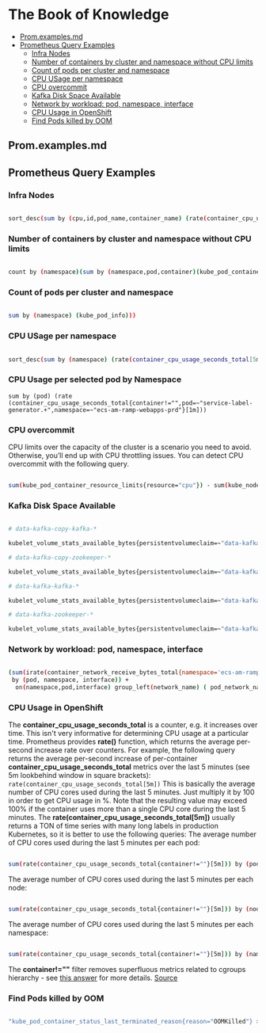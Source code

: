 # The Book of Knowledge

- [Prom.examples.md](#promexamplesmd)
- [Prometheus Query Examples](#prometheus-query-examples)
  - [Infra Nodes](#infra-nodes)
  - [Number of containers by cluster and namespace without CPU limits](#number-of-containers-by-cluster-and-namespace-without-cpu-limits)
  - [Count of pods per cluster and namespace](#count-of-pods-per-cluster-and-namespace)
  - [CPU USage per namespace](#cpu-usage-per-namespace)
  - [CPU overcommit](#cpu-overcommit)
  - [Kafka Disk Space Available](#kafka-disk-space-available)
  - [Network by workload: pod, namespace, interface](#network-by-workload-pod-namespace-interface)
  - [CPU Usage in OpenShift](#cpu-usage-in-openshift)
  - [Find Pods killed by OOM](#find-pods-killed-by-oom)

## Prom.examples.md

## Prometheus Query Examples

### Infra Nodes

``` bash

sort_desc(sum by (cpu,id,pod_name,container_name) (rate(container_cpu_usage_seconds_total{type="infra"}[5m])))

```

### Number of containers by cluster and namespace without CPU limits

``` bash

count by (namespace)(sum by (namespace,pod,container)(kube_pod_container_info{container!=""}) unless sum by (namespace,pod,container)(kube_pod_container_resource_limits{resource="cpu"})

```

### Count of pods per cluster and namespace

``` bash

sum by (namespace) (kube_pod_info)))

```

### CPU USage per namespace

``` bash

sort_desc(sum by (namespace) (rate(container_cpu_usage_seconds_total[5m])))

```

### CPU Usage per selected pod by Namespace

```
sum by (pod) (rate (container_cpu_usage_seconds_total{container!="",pod=~"service-label-generator.+",namespace=~"ecs-am-ramp-webapps-prd"}[1m]))
```

### CPU overcommit

CPU limits over the capacity of the cluster is a scenario you need to avoid. Otherwise, you’ll end up with CPU throttling issues. You can detect CPU overcommit with the following query.

``` bash

sum(kube_pod_container_resource_limits{resource="cpu"}) - sum(kube_node_status_capacity_cpu_cores)

```

### Kafka Disk Space Available

``` bash

# data-kafka-copy-kafka-*

kubelet_volume_stats_available_bytes{persistentvolumeclaim=~"data-kafka-copy-k.*"}

# data-kafka-copy-zookeeper-*

kubelet_volume_stats_available_bytes{persistentvolumeclaim=~"data-kafka-copy-z.*"}

# data-kafka-kafka-*

kubelet_volume_stats_available_bytes{persistentvolumeclaim=~"data-kafka-k.*"}

# data-kafka-zookeeper-*

kubelet_volume_stats_available_bytes{persistentvolumeclaim=~"data-kafka-z.*"}

```

### Network by workload: pod, namespace, interface

``` bash

(sum(irate(container_network_receive_bytes_total{namespace='ecs-am-ramp-webapps-prd',pod=~'api-label.+'}[1m]))
 by (pod, namespace, interface)) +
  on(namespace,pod,interface) group_left(network_name) ( pod_network_name_info )

```

### CPU Usage in OpenShift

The **container_cpu_usage_seconds_total** is a counter, e.g. it increases
over time. This isn't very informative for determining CPU usage at
a particular time. Prometheus provides **rate()** function, which returns
the average per-second increase rate over counters. For example, the
following query returns the average per-second increase of per-container
**container_cpu_usage_seconds_total** metrics over the last 5 minutes (see
5m lookbehind window in square brackets):
`rate(container_cpu_usage_seconds_total[5m])`
This is basically the average number of CPU cores used during the last
5 minutes. Just multiply it by 100 in order to get CPU usage in %. Note
that the resulting value may exceed 100% if the container uses more than
a single CPU core during the last 5 minutes.
The **rate(container_cpu_usage_seconds_total[5m])** usually returns
a TON of time series with many long labels in production Kubernetes,
so it is better to use the following queries:
The average number of CPU cores used during the last 5 minutes per each pod:

``` bash

sum(rate(container_cpu_usage_seconds_total{container!=""}[5m])) by (pod)

```

The average number of CPU cores used during the last 5 minutes per each node:

``` bash

sum(rate(container_cpu_usage_seconds_total{container!=""}[5m])) by (node)

```

The average number of CPU cores used during the last 5 minutes per each namespace:

``` bash

sum(rate(container_cpu_usage_seconds_total{container!=""}[5m])) by (namespace)

```

The **container!=""** filter removes superfluous metrics related to cgroups hierarchy - see [this answer](https://stackoverflow.com/questions/69281327/why-container-memory-usage-is-doubled-in-cadvisor-metrics/69282328#69282328) for more details.
[Source](https://stackoverflow.com/questions/34923788/prometheus-convert-cpu-user-seconds-to-cpu-usage)

### Find Pods killed by OOM

``` bash

"kube_pod_container_status_last_terminated_reason{reason="OOMKilled"} >=1"

```

[//]: # ( vim: set ai et nu sts=2 sw=2 ts=2 tw=78 filetype=markdown :)
